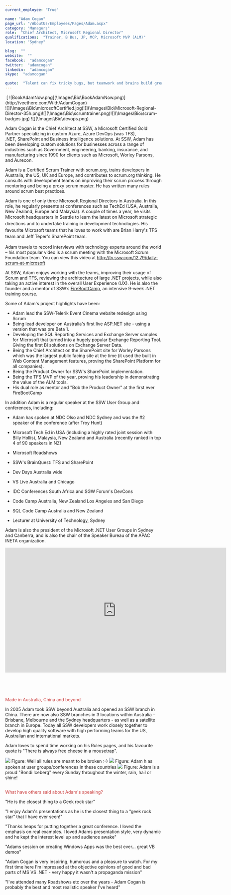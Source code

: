 ```yaml
---
current_employee: "True"

name: "Adam Cogan"
page_url: "/AboutUs/Employees/Pages/Adam.aspx"
category: "Managers"
role:  "Chief Architect, Microsoft Regional Director"
qualifications:  "Trainer, B Bus, JP, MCP, Microsoft MVP (ALM)"
location: "Sydney"

blog:  ""
website:  ""
facebook:  "adamcogan"
twitter:  "adamcogan"
linkedin:  "adamcogan"
skype:  "adamcogan"

quote:  "Talent can fix tricky bugs, but teamwork and brains build great software. "
---
```


<div>​​​​ [ ![BookAdamNow.png](\Images\Bio\BookAdamNow.png)](http://veethere.com/With/AdamCogan)​​​​</div>​​​​![](\Images\Bio\microsoftCertified.jpg)![](\Images\Bio\Microsoft-Regional-Director-35h.png)![](\Images\Bio\scrumtrainer.png)![](\Images\Bio\scrum-badges.jpg) ​![](\Images\Bio\devops.png) 

Adam Cogan is the Chief Architect at SSW, a Microsoft Certified Gold Partner specializing in custom Azure, Azure DevOps (was TFS), .NET, SharePoint and Business Intelligence solutions.​ At SSW, Adam has been developing custom solutions for businesses across a range of industries such as Government, engineering, banking, insurance, and manufacturing since 1990 for clients such as Microsoft, Worley Parsons, and Aurecon.   

Adam is a Certified Scrum Trainer with scrum.org, trains developers in Australia, the US, UK and Europe, and contributes to scrum.org thinking. He consults with development teams on improving their scrum process through mentoring and being a proxy scrum master. He has written many rules around scrum best practices.

Adam is one of only three Microsoft Regional Directors in Australia. In this role, he regularly presents at conferences such as TechEd (USA, Australia, New Zealand, Europe and Malaysia). A couple of times a year, he visits Microsoft <span style="line-height:20.8px;">headquarters in Seattle to learn the latest on Microsoft strategic directions and to undertake training in development technologies. His favo</span><span style="line-height:20.8px;">urite Microsoft teams that he loves to work with are Brian Harry's TFS team and Jeff Teper's SharePoint team.</span>

Adam travels to record interviews with technology experts around the world – his most popular video is a scrum meeting with the Microsoft Scrum Foundation team. You can view this video at [http://tv.ssw.com/12 79/daily-scrum-at-microsoft ]()  

At SSW, Adam enjoys working with the teams, improving their usage of Scrum and TFS, reviewing the architecture of large .NET projects, while also taking an active interest in the overall User Experience (UX). He is also the founder and a mentor of SSW’s [FireBootCamp](http://firebootcamp.com/), an intensive 9-week .NET training course.

Some of Adam's project highlights have been:  

*   Adam lead the SSW-Telerik Event Cinema website redesign using Scrum 
*   Being lead developer on Australia's first live ASP.NET site - using a version that was pre Beta 1.
*   Developing the SQL Reporting Services and Exchange Server samples for Microsoft that turned into a hugely popular Exchange Reporting Tool. Giving the first BI solutions on Exchange Server Data.
*   Being the Chief Architect on the SharePoint site for Worley Parsons which was the largest public facing site at the time (it used the built in Web Content Management features, proving the SharePoint Platform for all companies). 
*   Being the Product Owner for SSW's SharePoint implementation.
*   Being the TFS MVP of the year, proving his leadership in demonstrating the value of the ALM tools.
*   His dual role as mentor and "Bob the Product Owner" at the first ever FireBootCamp

In addition Adam is a regular speaker at the SSW User Group and conferences, including:  

*   Adam has spoken at NDC Olso and NDC Sydney and was the #2 speaker of the conference (after Troy Hunt)​  

*   Microsoft Tech Ed in USA (including a highly rated joint session with Billy Hollis), Malaysia, New Zealand and Australia (recently ranked in top 4 of 90 speakers in NZ) 
*   Microsoft Roadshows
*   SSW's BrainQuest: TFS and SharePoint
*   Dev Days Australia wide
*   VS Live Australia and Chicago
*   IDC Conferences South Africa and SGW Forum's DevCons
*   Code Camp Australia, New Zealand Los Angeles and San Diego
*   SQL Code Camp Australia and New Zealand
*   Lecturer at University of Technology, Sydney

Adam is also the president of the Microsoft .NET User Groups in Sydney and Canberra, and is also the chair of the Speaker Bureau of the APAC INETA organization.  

<div class="ms-rtestate-read ms-rte-embedcode ms-rte-embedil ms-rtestate-notify"><iframe width="710" height="400" src="https://www.youtube.com/embed/0gSgpzmbrBM" frameborder="0"></iframe> </div>

​  

##  
   <span style="color:#cc4141;">Made in Australia, China and beyond</span>

In 2005 Adam took SSW beyond Australia and opened an SSW branch in China. There are now also SSW branches in 3 locations within Australia – Brisbane, Melbourne and the Sydney headquarters - as well as a satellite branch in Europe. Today all SSW developers work closely together to develop high quality software with high performing teams for the US, Australian and international markets.  

Adam loves to spend time working on his Rules pages, and his favourite quote is "There is always free cheese in a mousetrap".

![](\Images\Bio\figureMouse.jpg) <font class="ms-rteCustom-FigureNormal">Figure: Well all rules are meant to be broken :-) </font> ![](\Images\Bio\figureMap.jpg) <font class="ms-rteCustom-FigureNormal">Figure: Adam h as spoken at user groups/conferences in these countries </font> ![](\Images\Bio\figureIce.jpg) <font class="ms-rteCustom-FigureNormal">Figure: Adam is a proud "Bondi Iceberg" every Sunday throughout the winter, rain, hail or shine!</font>

##  
   <span style="color:#cc4141;">What have others said about Adam's speaking? </span>

 <span class="ms-rteStyle-Quote">"He is the closest thing to a Geek rock star" </span>

 <span class="ms-rteStyle-Quote">"I enjoy Adam's presentations as he is the closest thing to a “geek rock star” that I have ever seen!"</span> 

 <span class="ms-rteStyle-Quote">"Thanks heaps for putting together a great conference. I loved the emphasis on real examples. I loved Adams presentation style, very dynamic and he kept the interest level up and audience awake"</span> 

 <span class="ms-rteStyle-Quote">"Adams session on creating Windows Apps was the best ever… great VB demos"</span> 

 <span class="ms-rteStyle-Quote">"Adam Cogan is very inspiring, humorous and a pleasure to watch. For my first time here I'm impressed at the objective opinions of good and bad parts of MS VS .NET - very happy it wasn't a propaganda mission"</span> 

 <span class="ms-rteStyle-Quote">"I've attended many Roadshows etc over the years - Adam Cogan is probably the best and most realistic speaker I've heard"</span> 
